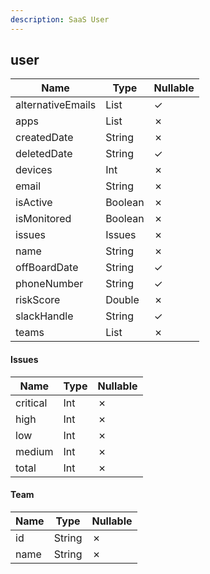 ```yaml
---
description: SaaS User
---
```

user
----

| **Name**          | **Type**     | **Nullable** |
| ----------------- | ------------ | ------------ |
| alternativeEmails | List<String> | &check;      |
| apps              | List<String> | &cross;      |
| createdDate       | String       | &cross;      |
| deletedDate       | String       | &check;      |
| devices           | Int          | &cross;      |
| email             | String       | &cross;      |
| isActive          | Boolean      | &cross;      |
| isMonitored       | Boolean      | &cross;      |
| issues            | Issues       | &cross;      |
| name              | String       | &cross;      |
| offBoardDate      | String       | &check;      |
| phoneNumber       | String       | &check;      |
| riskScore         | Double       | &cross;      |
| slackHandle       | String       | &check;      |
| teams             | List<Team>   | &cross;      |

#### Issues
| **Name** | **Type** | **Nullable** |
| -------- | -------- | ------------ |
| critical | Int      | &cross;      |
| high     | Int      | &cross;      |
| low      | Int      | &cross;      |
| medium   | Int      | &cross;      |
| total    | Int      | &cross;      |

#### Team
| **Name** | **Type** | **Nullable** |
| -------- | -------- | ------------ |
| id       | String   | &cross;      |
| name     | String   | &cross;      |
